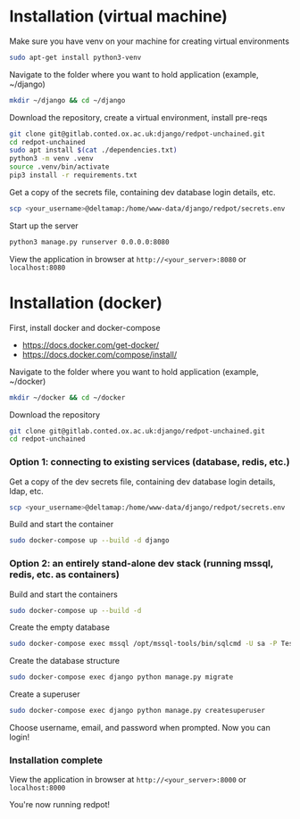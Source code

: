 # Installation (virtual machine)

Make sure you have venv on your machine for creating virtual environments
```bash
sudo apt-get install python3-venv
```

Navigate to the folder where you want to hold application (example, ~/django)
```bash
mkdir ~/django && cd ~/django
```

Download the repository, create a virtual environment, install pre-reqs
```bash
git clone git@gitlab.conted.ox.ac.uk:django/redpot-unchained.git
cd redpot-unchained
sudo apt install $(cat ./dependencies.txt)
python3 -m venv .venv
source .venv/bin/activate
pip3 install -r requirements.txt
```

Get a copy of the secrets file, containing dev database login details, etc.
```bash
scp <your_username>@deltamap:/home/www-data/django/redpot/secrets.env .
```

Start up the server
```bash
python3 manage.py runserver 0.0.0.0:8080
```

View the application in browser at `http://<your_server>:8080` or `localhost:8080`

# Installation (docker)

First, install docker and docker-compose
* https://docs.docker.com/get-docker/
* https://docs.docker.com/compose/install/

Navigate to the folder where you want to hold application (example, ~/docker)
```bash
mkdir ~/docker && cd ~/docker
```

Download the repository
```bash
git clone git@gitlab.conted.ox.ac.uk:django/redpot-unchained.git
cd redpot-unchained
```

### Option 1: connecting to existing services (database, redis, etc.)
Get a copy of the dev secrets file, containing dev database login details, ldap, etc.
```bash
scp <your_username>@deltamap:/home/www-data/django/redpot/secrets.env .
```

Build and start the container
```bash
sudo docker-compose up --build -d django
```

### Option 2: an entirely stand-alone dev stack (running mssql, redis, etc. as containers)
Build and start the containers
```bash
sudo docker-compose up --build -d
```

Create the empty database
```bash
sudo docker-compose exec mssql /opt/mssql-tools/bin/sqlcmd -U sa -P Test@only -Q "CREATE DATABASE redpot;"
```

Create the database structure
```bash
sudo docker-compose exec django python manage.py migrate
```

Create a superuser
```bash
sudo docker-compose exec django python manage.py createsuperuser
```
Choose username, email, and password when prompted.  Now you can login!

### Installation complete
View the application in browser at `http://<your_server>:8000` or `localhost:8000`

You're now running redpot!
